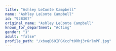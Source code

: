 ```yaml
---
title: "Ashley LeConte Campbell"
name: "Ashley LeConte Campbell"
id: "928307"
original_name: "Ashley LeConte Campbell"
known_for_department: "Acting"
gender: "1"
adult: "false"
profile_path: "/xbuqD60IPGKccPt0Rhj3r6rlmPF.jpg"
---
```

